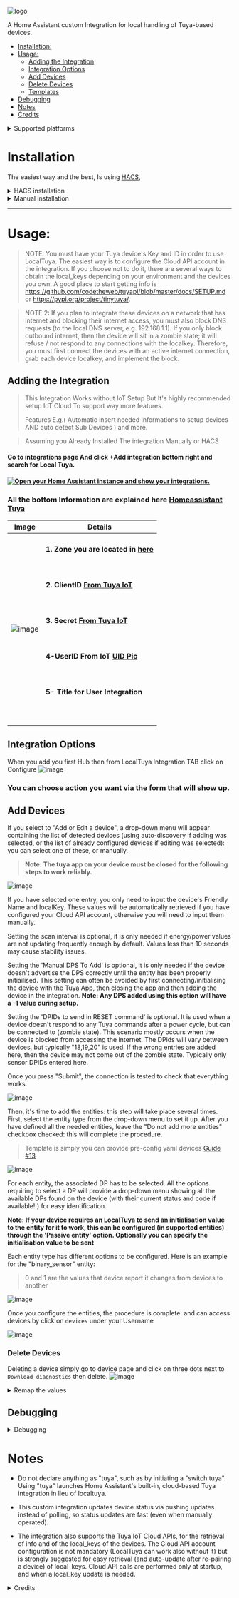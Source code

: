 ![logo](https://github.com/rospogrigio/localtuya-homeassistant/blob/master/img/logo-small.png)


A Home Assistant custom Integration for local handling of Tuya-based devices.


- [Installation:](#installation)
- [Usage:](#usage)
  * [Adding the Integration](#adding-the-integration)
  * [Integration Options](#integration-options)
  * [Add Devices](#add-devices)
  * [Delete Devices](#delete-devices)
  * [Templates](https://github.com/xZetsubou/hass-localtuya/discussions/13)
- [Debugging](#debugging)
- [Notes](#notes)
- [Credits](#credits)

<details><summary>Supported platforms</summary>
<p>

The following Tuya device types are currently supported:
* Switches
* Lights
* Covers
* Fans
* Climates
* Vacuums

Energy monitoring (voltage, current, watts, etc.) is supported for compatible devices.

</p>
</details> 



# Installation

The easiest way and the best, Is using [HACS](https://hacs.xyz/), <br>

<details><summary>HACS installation</summary>
<p>
    
1. Open HACS and navigate to Integrations Section <br>
2. Open the Overflow Menu (⋮) in the top right corner and click on Custom repositories <br>
3. Paste `https://github.com/xZetsubou/localtuya` into the input field and select Integration from the category dropdown then click ADD. <br>
4. Now the integration should be added search in for it and install it! <br>

</p>
</details> 

<details><summary>Manual installation</summary>
<p>
    
Manual installation:
1. Download the source files from [releases](https://github.com/xZetsubou/localtuya/releases).
2. Extract/open the archive file go inside the directory `custom_components` and copy localtuya folder.
3. Paste the folder into `/config/custom_components` you can use `VSCode add-on, SMB < better or ssh` to reach /config folder

</p>
</details> 

---

# Usage:

> NOTE: You must have your Tuya device's Key and ID in order to use LocalTuya. The easiest way is to configure the Cloud API account in the integration. If you choose not to do it, there are several ways to obtain the local_keys depending on your environment and the devices you own. A good place to start getting info is https://github.com/codetheweb/tuyapi/blob/master/docs/SETUP.md  or https://pypi.org/project/tinytuya/.

> NOTE 2: If you plan to integrate these devices on a network that has internet and blocking their internet access, you must also block DNS requests (to the local DNS server, e.g. 192.168.1.1). If you only block outbound internet, then the device will sit in a zombie state; it will refuse / not respond to any connections with the localkey. Therefore, you must first connect the devices with an active internet connection, grab each device localkey, and implement the block.

## Adding the Integration
> This Integration Works without IoT Setup But It's highly recommended setup IoT Cloud To support way more features.
> 
> Features E.g.( Automatic insert needed informations to setup devices AND auto detect Sub Devices ) and more.


> Assuming you Already Installed The integration Manually or HACS
> 
#### Go to integrations page And click +Add integration bottom right and search for Local Tuya. 

#### [![Open your Home Assistant instance and show your integrations.](https://my.home-assistant.io/badges/integrations.svg)](https://my.home-assistant.io/redirect/integrations/) 

### All the bottom Information are explained here [Homeassistant Tuya](https://www.home-assistant.io/integrations/tuya/)
| Image | Details |
|----------|--------|
| ![image](https://github.com/xZetsubou/hass-localtuya/assets/46300268/d84ac9c4-b8b3-4dff-8590-91f16d0c298b) |  <h4> 1. Zone you are located in [here](https://github.com/tuya/tuya-home-assistant/blob/main/docs/regions_dataCenters.md)  <br><br><br><br> 2. ClientID [From Tuya IoT](https://www.home-assistant.io/integrations/tuya/#get-authorization-key) <br><br><br><br> 3. Secret [From Tuya IoT](https://www.home-assistant.io/integrations/tuya/#get-authorization-key) <br><br><br><br> 4-UserID From IoT [UID Pic](https://user-images.githubusercontent.com/46300268/246021288-25d56177-2cc1-45dd-adb0-458b6c5a25f3.png) <br><br><br><br> 5- Title for User Integration <br><br><br>


## Integration Options
When you add you first Hub then from LocalTuya Integration TAB click on Configure
![image](https://github.com/xZetsubou/hass-localtuya/assets/46300268/ce255b2d-8df7-43d1-a28a-186b92960174)

### You can choose action you want via the form that will show up.

## Add Devices

If you select to "Add or Edit a device", a drop-down menu will appear containing the list of detected devices (using auto-discovery if adding was selected, or the list of already configured devices if editing was selected): you can select one of these, or manually.

> **Note: The tuya app on your device must be closed for the following steps to work reliably.**


![image](https://github.com/xZetsubou/hass-localtuya/assets/46300268/e4275010-d6ba-417a-9459-586fbc3843f7)


If you have selected one entry, you only need to input the device's Friendly Name and localKey. These values will be automatically retrieved if you have configured your Cloud API account, otherwise you will need to input them manually.

Setting the scan interval is optional, it is only needed if energy/power values are not updating frequently enough by default. Values less than 10 seconds may cause stability issues.

Setting the 'Manual DPS To Add' is optional, it is only needed if the device doesn't advertise the DPS correctly until the entity has been properly initiailised. This setting can often be avoided by first connecting/initialising the device with the Tuya App, then closing the app and then adding the device in the integration. **Note: Any DPS added using this option will have a -1 value during setup.** 

Setting the 'DPIDs to send in RESET command' is optional. It is used when a device doesn't respond to any Tuya commands after a power cycle, but can be connected to (zombie state). This scenario mostly occurs when the device is blocked from accessing the internet. The DPids will vary between devices, but typically "18,19,20" is used. If the wrong entries are added here, then the device may not come out of the zombie state. Typically only sensor DPIDs entered here.

Once you press "Submit", the connection is tested to check that everything works.

![image](https://github.com/xZetsubou/hass-localtuya/assets/46300268/62a29a9a-3b3f-4852-bea8-5de69e2c4d56)



Then, it's time to add the entities: this step will take place several times. First, select the entity type from the drop-down menu to set it up.
After you have defined all the needed entities, leave the "Do not add more entities" checkbox checked: this will complete the procedure.

> Template is simply you can provide pre-config yaml devices [Guide #13](https://github.com/xZetsubou/hass-localtuya/discussions/13)

![image](https://github.com/xZetsubou/hass-localtuya/assets/46300268/1cea1b79-c0b0-41a2-bbc1-274bc5e6337c)

For each entity, the associated DP has to be selected. All the options requiring to select a DP will provide a drop-down menu showing
all the available DPs found on the device (with their current status and code if available!!) for easy identification. 

**Note: If your device requires an LocalTuya to send an initialisation value to the entity for it to work, this can be configured (in supported entities) through the 'Passive entity' option. Optionally you can specify the initialisation value to be sent**

Each entity type has different options to be configured. Here is an example for the "binary_sensor" entity:
> 0 and 1 are the values that device report it changes from devices to another

![image](https://github.com/xZetsubou/hass-localtuya/assets/46300268/ecbfc344-3280-4f7b-8df1-8cc936a917c9)

Once you configure the entities, the procedure is complete. and can access devices by click on `devices` under your Username

![image](https://github.com/xZetsubou/hass-localtuya/assets/46300268/154c94c0-d10e-485f-ac5c-c5a370b671c7)

### Delete Devices
Deleting a device simply go to device page and click on three dots next to `Download diagnostics` then delete.
![image](https://github.com/xZetsubou/hass-localtuya/assets/46300268/5064c1a9-7513-4b16-a2ac-5a36b375cc75)


<details><summary>Remap the values</summary>
<p>

Usually we use True `on` and False `off` commands for switches but if you have device that do more like single, double clicks and long press. there are 2 method to manage this devices:


#### Method 1: Call_Service
is to add the device any way you want as sensor or switch but doing action through HA do it with call_service
to set your actions: ( The best since set any value you want ).
```yaml
service: localtuya.set_dp
data:
  device_id: 767823809c9c1f842393 # you devices_id
  dp: 1 # The DP that you want to control of it
  value: 0 # assuming 0 is single_click
```

</p>
</details> 


## Debugging
<details><summary>Debugging</summary>
<p>

Whenever you write a bug report, it helps tremendously if you include debug logs directly (otherwise we will just ask for them and it will take longer). So please enable debug logs like this and include them in your issue:

```yaml
logger:
  default: warning
  logs:
    custom_components.localtuya: debug
    custom_components.localtuya.pytuya: debug
```
Then, edit the device that is showing problems and check the "Enable debugging for this device" button.

</p>
</details> 

# Notes

* Do not declare anything as "tuya", such as by initiating a "switch.tuya". Using "tuya" launches Home Assistant's built-in, cloud-based Tuya integration in lieu of localtuya.

* This custom integration updates device status via pushing updates instead of polling, so status updates are fast (even when manually operated).

* The integration also supports the Tuya IoT Cloud APIs, for the retrieval of info and of the local_keys of the devices. 
The Cloud API account configuration is not mandatory (LocalTuya can work also without it) but is strongly suggested for easy retrieval (and auto-update after re-pairing a device) of local_keys. Cloud API calls are performed only at startup, and when a local_key update is needed.

<details><summary>Credits</summary>
<p>
    
# Credits:

[Rospogrigio](https://github.com/rospogrigio), The original maintainer of localtuya. this fork made when upstream version was `v5.2.1` 

[NameLessJedi](https://github.com/NameLessJedi/localtuya-homeassistant) and [mileperhour](https://github.com/mileperhour/localtuya-homeassistant) being the major sources of inspiration, and whose code for switches is substantially unchanged.

[TradeFace](https://github.com/TradeFace/tuya/), for being the only one to provide the correct code for communication with the cover (in particular, the 0x0d command for the status instead of the 0x0a, and related needs such as double reply to be received): 

sean6541, for the working (standard) Python Handler for Tuya devices.

[jasonacox](https://github.com/jasonacox), for the TinyTuya project from where I big help and refrences to upgrade integration.

[uzlonewolf](https://github.com/uzlonewolf), for maintaining in TinyTuya who improved the tool so much and introduce new features like new protocols etc..

postlund, for the ideas, for coding 95% of the refactoring and boosting the quality of this repo to levels hard to imagine (by me, at least) and teaching me A LOT of how things work in Home Assistant.

</p>
</details> 
